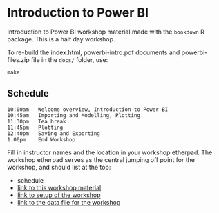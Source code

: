 # Introduction to Power BI

Introduction to Power BI workshop material made with the `bookdown` R package. This is a half day workshop.

To re-build the index.html, powerbi-intro.pdf documents and powerbi-files.zip file in the `docs/` folder, use:

```
make
```

## Schedule

```
10:00am   Welcome overview, Introduction to Power BI
10:45am   Importing and Modelling, Plotting
11:30pm   Tea break 
11:45pm   Plotting
12:40pm   Saving and Exporting
1.00pm    End Workshop
```

Fill in instructor names and the location in your workshop etherpad. The workshop etherpad serves as the central jumping off point for the workshop, and should list at the top:

* schedule
* [link to this workshop material](https://htmlpreview.github.io/?https://raw.githubusercontent.com/MonashDataFluency/Power_BI/master/docs/introduction-to-power-bi.html)
* [link to setup of the workshop](https://htmlpreview.github.io/?https://raw.githubusercontent.com/MonashDataFluency/Power_BI/master/docs/index.html)
* [link to the data file for the workshop](https://github.com/MonashDataFluency/Power_BI/raw/master/docs/powerbi-files.zip)
